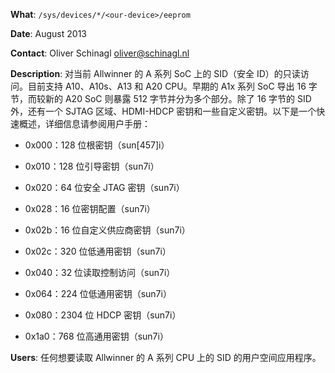 **What**: `/sys/devices/*/<our-device>/eeprom`

**Date**: August 2013

**Contact**: Oliver Schinagl <oliver@schinagl.nl>

**Description**: 对当前 Allwinner 的 A 系列 SoC 上的 SID（安全 ID）的只读访问。目前支持 A10、A10s、A13 和 A20 CPU。早期的 A1x 系列 SoC 导出 16 字节，而较新的 A20 SoC 则暴露 512 字节并分为多个部分。除了 16 字节的 SID 外，还有一个 SJTAG 区域、HDMI-HDCP 密钥和一些自定义密钥。以下是一个快速概述，详细信息请参阅用户手册：

 - 0x000：128 位根密钥（sun[457]i）

 - 0x010：128 位引导密钥（sun7i）

 - 0x020：64 位安全 JTAG 密钥（sun7i）

 - 0x028：16 位密钥配置（sun7i）

 - 0x02b：16 位自定义供应商密钥（sun7i）

 - 0x02c：320 位低通用密钥（sun7i）

 - 0x040：32 位读取控制访问（sun7i）

 - 0x064：224 位低通用密钥（sun7i）

 - 0x080：2304 位 HDCP 密钥（sun7i）

 - 0x1a0：768 位高通用密钥（sun7i）

**Users**: 任何想要读取 Allwinner 的 A 系列 CPU 上的 SID 的用户空间应用程序。